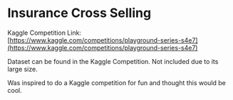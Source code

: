 # Insurance Cross Selling

Kaggle Competition Link: [https://www.kaggle.com/competitions/playground-series-s4e7](https://www.kaggle.com/competitions/playground-series-s4e7)

Dataset can be found in the Kaggle Competition. Not included due to its large size.

Was inspired to do a Kaggle competition for fun and thought this would be cool.
